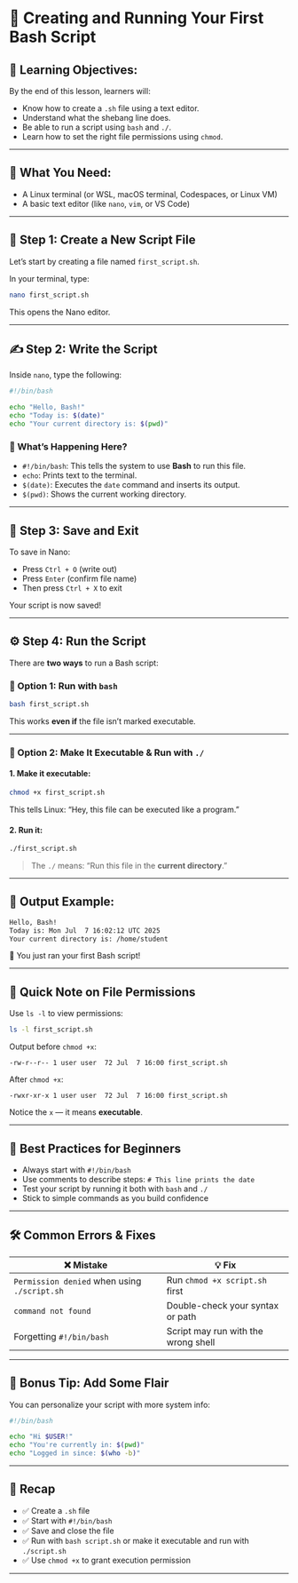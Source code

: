 # 🐣 Creating and Running Your First Bash Script

## 🧠 Learning Objectives:

By the end of this lesson, learners will:

* Know how to create a `.sh` file using a text editor.
* Understand what the shebang line does.
* Be able to run a script using `bash` and `./`.
* Learn how to set the right file permissions using `chmod`.

---

## 🔧 What You Need:

* A Linux terminal (or WSL, macOS terminal, Codespaces, or Linux VM)
* A basic text editor (like `nano`, `vim`, or VS Code)

---

## 📁 Step 1: Create a New Script File

Let’s start by creating a file named `first_script.sh`.

In your terminal, type:

```bash
nano first_script.sh
```

This opens the Nano editor.

---

## ✍️ Step 2: Write the Script

Inside `nano`, type the following:

```bash
#!/bin/bash

echo "Hello, Bash!"
echo "Today is: $(date)"
echo "Your current directory is: $(pwd)"
```

### 🧠 What’s Happening Here?

* `#!/bin/bash`: This tells the system to use **Bash** to run this file.
* `echo`: Prints text to the terminal.
* `$(date)`: Executes the `date` command and inserts its output.
* `$(pwd)`: Shows the current working directory.

---

## 💾 Step 3: Save and Exit

To save in Nano:

* Press `Ctrl + O` (write out)
* Press `Enter` (confirm file name)
* Then press `Ctrl + X` to exit

Your script is now saved!

---

## ⚙️ Step 4: Run the Script

There are **two ways** to run a Bash script:

### 🔹 Option 1: Run with `bash`

```bash
bash first_script.sh
```

This works **even if** the file isn’t marked executable.

---

### 🔹 Option 2: Make It Executable & Run with `./`

#### 1. Make it executable:

```bash
chmod +x first_script.sh
```

This tells Linux: “Hey, this file can be executed like a program.”

#### 2. Run it:

```bash
./first_script.sh
```

> The `./` means: “Run this file in the **current directory**.”

---

## 🧪 Output Example:

```bash
Hello, Bash!
Today is: Mon Jul  7 16:02:12 UTC 2025
Your current directory is: /home/student
```

🎉 You just ran your first Bash script!

---

## 🔐 Quick Note on File Permissions

Use `ls -l` to view permissions:

```bash
ls -l first_script.sh
```

Output before `chmod +x`:

```
-rw-r--r-- 1 user user  72 Jul  7 16:00 first_script.sh
```

After `chmod +x`:

```
-rwxr-xr-x 1 user user  72 Jul  7 16:00 first_script.sh
```

Notice the `x` — it means **executable**.

---

## 🧼 Best Practices for Beginners

* Always start with `#!/bin/bash`
* Use comments to describe steps: `# This line prints the date`
* Test your script by running it both with `bash` and `./`
* Stick to simple commands as you build confidence

---

## 🛠️ Common Errors & Fixes

| ❌ Mistake                                    | 💡 Fix                              |
| -------------------------------------------- | ----------------------------------- |
| `Permission denied` when using `./script.sh` | Run `chmod +x script.sh` first      |
| `command not found`                          | Double-check your syntax or path    |
| Forgetting `#!/bin/bash`                     | Script may run with the wrong shell |

---

## 🧠 Bonus Tip: Add Some Flair

You can personalize your script with more system info:

```bash
#!/bin/bash

echo "Hi $USER!"
echo "You're currently in: $(pwd)"
echo "Logged in since: $(who -b)"
```

---

## 🏁 Recap

- ✅ Create a `.sh` file
- ✅ Start with `#!/bin/bash`
- ✅ Save and close the file
- ✅ Run with `bash script.sh` or make it executable and run with `./script.sh`
- ✅ Use `chmod +x` to grant execution permission

---

